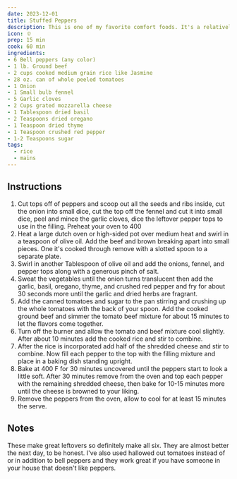 ```yaml
---
date: 2023-12-01
title: Stuffed Peppers
description: This is one of my favorite comfort foods. It's a relatively cheap, easy recipe to pull off and a great way to use up bell peppers from the garden in summer.
icon: 🫑
prep: 15 min
cook: 60 min
ingredients:
- 6 Bell peppers (any color)
- 1 lb. Ground beef
- 2 cups cooked medium grain rice like Jasmine
- 28 oz. can of whole peeled tomatoes
- 1 Onion
- 1 Small bulb fennel
- 5 Garlic cloves
- 2 Cups grated mozzarella cheese
- 1 Tablespoon dried basil
- 2 Teaspoons dried oregano
- 1 Teaspoon dried thyme
- 1 Teaspoon crushed red pepper
- 1-2 Teaspoons sugar
tags:
  - rice
  - mains
---
```

## Instructions

1. Cut tops off of peppers and scoop out all the seeds and ribs inside, cut the onion into small dice, cut the top off the fennel and cut it into small dice, peel and mince the garlic cloves, dice the leftover pepper tops to use in the filling. Preheat your oven to 400
2. Heat a large dutch oven or high-sided pot over medium heat and swirl in a teaspoon of olive oil. Add the beef and brown breaking apart into small pieces. One it's cooked through remove with a slotted spoon to a separate plate.
3. Swirl in another Tablespoon of olive oil and add the onions, fennel, and pepper tops along with a generous pinch of salt.
4. Sweat the vegetables until the onion turns translucent then add the garlic, basil, oregano, thyme, and crushed red pepper and fry for about 30 seconds more until the garlic and dried herbs are fragrant.
5. Add the canned tomatoes and sugar to the pan stirring and crushing up the whole tomatoes with the back of your spoon. Add the cooked ground beef and simmer the tomato beef mixture for about 15 minutes to let the flavors come together.
6. Turn off the burner and allow the tomato and beef mixture cool slightly. After about 10 minutes add the cooked rice and stir to combine.
7. After the rice is incorporated add half of the shredded cheese and stir to combine. Now fill each pepper to the top with the filling mixture and place in a baking dish standing upright.
8. Bake at 400 F for 30 minutes uncovered until the peppers start to look a little soft. After 30 minutes remove from the oven and top each pepper with the remaining shredded cheese, then bake for 10-15 minutes more until the cheese is browned to your liking.
9. Remove the peppers from the oven, allow to cool for at least 15 minutes the serve.

## Notes

These make great leftovers so definitely make all six. They are almost better the next day, to be honest. I've also used hallowed out tomatoes instead of or in addition to bell peppers and they work great if you have someone in your house that doesn't like peppers.
